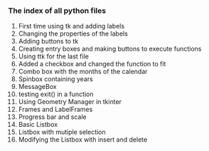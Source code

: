 ### The index of all python files
<ol>
    <li>First time using tk and adding labels</li>
    <li>Changing the properties of the labels</li>
    <li>Adding buttons to tk</li>
    <li>Creating entry boxes and making buttons to execute functions</li>
    <li>Using ttk for the last file</li>
    <li>Added a checkbox and changed the function to fit</li>
    <li>Combo box with the months of the calendar</li>
    <li>Spinbox containing years</li>
    <li>MessageBox</li>
    <li>testing exit() in a function</li>
    <li>Using Geometry Manager in tkinter</li>
    <li>Frames and LabelFrames</li>
    <li>Progress bar and scale</li>
    <li>Basic Listbox</li>
    <li>Listbox with mutiple selection</li>
    <li>Modifying the Listbox with insert and delete</li>
</ol>
<!--Html tags can be used btw-->